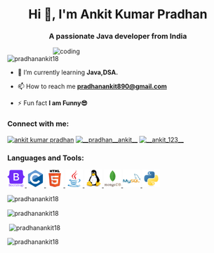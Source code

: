 <h1 align="center">Hi 👋, I'm Ankit Kumar Pradhan</h1>
<h3 align="center">A passionate Java developer from India</h3>
<img align="right" alt="coding" width="400" src="https://user-images.githubusercontent.com/55389276/140866485-8fb1c876-9a8f-4d6a-98dc-08c4981eaf70.gif">

<p align="left"> <img src="https://komarev.com/ghpvc/?username=pradhanankit18&label=Profile%20views&color=0e75b6&style=flat" alt="pradhanankit18" /> </p>

- 🌱 I’m currently learning **Java,DSA.**

- 📫 How to reach me **pradhanankit890@gmail.com**

- ⚡ Fun fact **I am Funny😎**

<h3 align="left">Connect with me:</h3>
<p align="left">
<a href="https://linkedin.com/in/ankit kumar pradhan" target="blank"><img align="center" src="https://raw.githubusercontent.com/rahuldkjain/github-profile-readme-generator/master/src/images/icons/Social/linked-in-alt.svg" alt="ankit kumar pradhan" height="30" width="40" /></a>
<a href="https://instagram.com/__pradhan__ankit__" target="blank"><img align="center" src="https://raw.githubusercontent.com/rahuldkjain/github-profile-readme-generator/master/src/images/icons/Social/instagram.svg" alt="__pradhan__ankit__" height="30" width="40" /></a>
<a href="https://www.leetcode.com/__ankit_123__" target="blank"><img align="center" src="https://raw.githubusercontent.com/rahuldkjain/github-profile-readme-generator/master/src/images/icons/Social/leet-code.svg" alt="__ankit_123__" height="30" width="40" /></a>
</p>

<h3 align="left">Languages and Tools:</h3>
<p align="left"> <a href="https://getbootstrap.com" target="_blank" rel="noreferrer"> <img src="https://raw.githubusercontent.com/devicons/devicon/master/icons/bootstrap/bootstrap-plain-wordmark.svg" alt="bootstrap" width="40" height="40"/> </a> <a href="https://www.cprogramming.com/" target="_blank" rel="noreferrer"> <img src="https://raw.githubusercontent.com/devicons/devicon/master/icons/c/c-original.svg" alt="c" width="40" height="40"/> </a> <a href="https://www.w3.org/html/" target="_blank" rel="noreferrer"> <img src="https://raw.githubusercontent.com/devicons/devicon/master/icons/html5/html5-original-wordmark.svg" alt="html5" width="40" height="40"/> </a> <a href="https://www.java.com" target="_blank" rel="noreferrer"> <img src="https://raw.githubusercontent.com/devicons/devicon/master/icons/java/java-original.svg" alt="java" width="40" height="40"/> </a> <a href="https://www.linux.org/" target="_blank" rel="noreferrer"> <img src="https://raw.githubusercontent.com/devicons/devicon/master/icons/linux/linux-original.svg" alt="linux" width="40" height="40"/> </a> <a href="https://www.mongodb.com/" target="_blank" rel="noreferrer"> <img src="https://raw.githubusercontent.com/devicons/devicon/master/icons/mongodb/mongodb-original-wordmark.svg" alt="mongodb" width="40" height="40"/> </a> <a href="https://www.mysql.com/" target="_blank" rel="noreferrer"> <img src="https://raw.githubusercontent.com/devicons/devicon/master/icons/mysql/mysql-original-wordmark.svg" alt="mysql" width="40" height="40"/> </a> <a href="https://www.python.org" target="_blank" rel="noreferrer"> <img src="https://raw.githubusercontent.com/devicons/devicon/master/icons/python/python-original.svg" alt="python" width="40" height="40"/> </a> </p>

<p><img align="center" src="https://github-readme-stats.vercel.app/api/top-langs?username=pradhanankit18&show_icons=true&locale=en&layout=compact" alt="pradhanankit18" /></p>

<p><img align="center" src="https://github-readme-streak-stats.herokuapp.com/?user=pradhanankit18&" alt="pradhanankit18" /></p>

<p>&nbsp;<img align="center" src="https://github-readme-stats.vercel.app/api?username=pradhanankit18&show_icons=true&locale=en" alt="pradhanankit18" /></p>

<p><img align="center" src="https://github-readme-streak-stats.herokuapp.com/?user=pradhanankit18&" alt="pradhanankit18" /></p>
